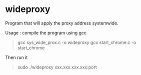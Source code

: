 # wideproxy
Program that will apply the proxy address systemwide.


Usage :
compile the program using gcc
>gcc sys_wide_prox.c -o wideproxy
>gcc start_chrome.c -o start_chrome

Then run it
>sudo ./wideproxy xxx.xxx.xxx.xxx:port
